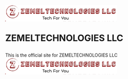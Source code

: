 #  <img src="./img/zee1.png"> &nbsp;&nbsp;&nbsp;<p><b><span>ZEMELTECHNOLOGIES LLC</span></b></p>
This is the official site for ZEMELTECHNOLOGIES LLC<br>
<img src="./img/zee1.png">
